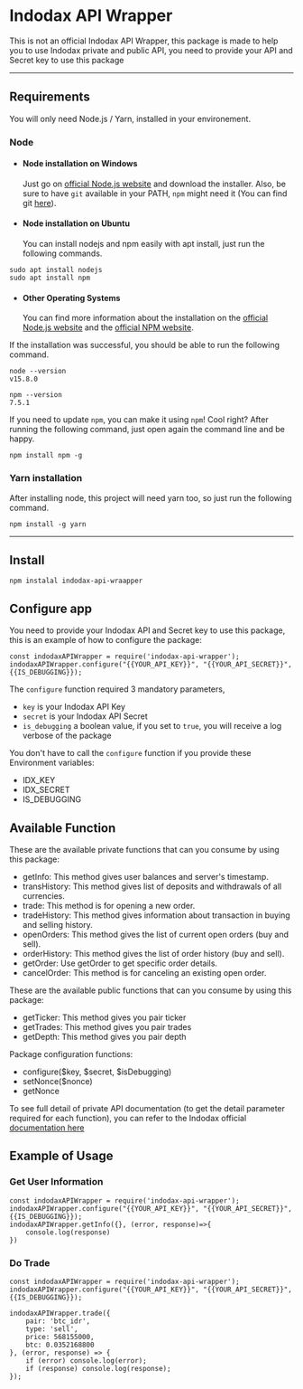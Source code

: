 # Indodax API Wrapper

This is not an official Indodax API Wrapper, this package is made to help you to use Indodax private and public API, you need to provide your API and Secret key to use this package

---
## Requirements

You will only need Node.js / Yarn, installed in your environement.

### Node
- #### Node installation on Windows

  Just go on [official Node.js website](https://nodejs.org/) and download the installer.
Also, be sure to have `git` available in your PATH, `npm` might need it (You can find git [here](https://git-scm.com/)).

- #### Node installation on Ubuntu

  You can install nodejs and npm easily with apt install, just run the following commands.
```
sudo apt install nodejs
sudo apt install npm
```
- #### Other Operating Systems
  You can find more information about the installation on the [official Node.js website](https://nodejs.org/) and the [official NPM website](https://npmjs.org/).

If the installation was successful, you should be able to run the following command.
```
node --version
v15.8.0

npm --version
7.5.1
```
If you need to update `npm`, you can make it using `npm`! Cool right? After running the following command, just open again the command line and be happy.
```
npm install npm -g
```
###
### Yarn installation
  After installing node, this project will need yarn too, so just run the following command.
```
npm install -g yarn
```
---

## Install
```
npm instalal indodax-api-wraapper
```
## Configure app

You need to provide your Indodax API and Secret key to use this package, this is an example of how to configure the package:
```
const indodaxAPIWrapper = require('indodax-api-wrapper');
indodaxAPIWrapper.configure("{{YOUR_API_KEY}}", "{{YOUR_API_SECRET}}", {{IS_DEBUGGING}});
```
The `configure` function required 3 mandatory parameters,
* `key` is your Indodax API Key
* `secret` is your Indodax API Secret
* `is_debugging` a boolean value, if you set to `true`, you will receive a log verbose of the package

You don't have to call the `configure` function if you provide these Environment variables:
* IDX_KEY
* IDX_SECRET
* IS_DEBUGGING

## Available Function
These are the available private functions that can you consume by using this package:
* getInfo: This method gives user balances and server's timestamp.
* transHistory: This method gives list of deposits and withdrawals of all currencies.
* trade: This method is for opening a new order.
* tradeHistory: This method gives information about transaction in buying and selling history.
* openOrders: This method gives the list of current open orders (buy and sell).
* orderHistory: This method gives the list of order history (buy and sell).
* getOrder: Use getOrder to get specific order details.
* cancelOrder: This method is for canceling an existing open order.

These are the available public functions that can you consume by using this package:
* getTicker: This method gives you pair ticker
* getTrades: This method gives you pair trades
* getDepth: This method gives you pair depth

Package configuration functions:
* configure($key, $secret, $isDebugging)
* setNonce($nonce)
* getNonce

To see full detail of private API documentation (to get the detail parameter required for each function), you can refer to the Indodax official [documentation here](https://indodax.com/downloads/INDODAXCOM-API-DOCUMENTATION.pdf)


## Example of Usage

### Get User Information
```
const indodaxAPIWrapper = require('indodax-api-wrapper');
indodaxAPIWrapper.configure("{{YOUR_API_KEY}}", "{{YOUR_API_SECRET}}", {{IS_DEBUGGING}});
indodaxAPIWrapper.getInfo({}, (error, response)=>{
    console.log(response)
})
```

### Do Trade
```
const indodaxAPIWrapper = require('indodax-api-wrapper');
indodaxAPIWrapper.configure("{{YOUR_API_KEY}}", "{{YOUR_API_SECRET}}", {{IS_DEBUGGING}});

indodaxAPIWrapper.trade({
    pair: 'btc_idr',
    type: 'sell',
    price: 568155000,
    btc: 0.0352168800
}, (error, response) => {
    if (error) console.log(error);
    if (response) console.log(response);
});
```